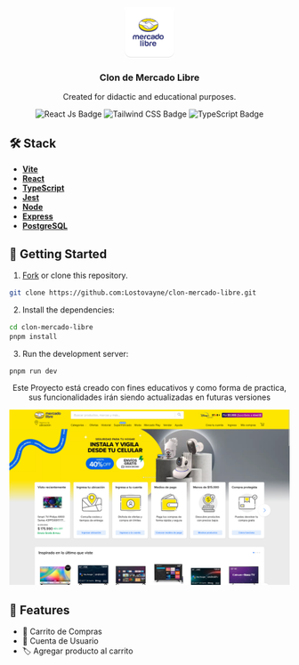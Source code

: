
<div align="center" >
<img src="public/Logo.png" height="90px" width="auto" /> 
<h3>Clon de Mercado Libre</h3>
<p>Created for didactic and educational purposes.</p>

</div>

<div align="center">

![React Js Badge](https://img.shields.io/badge/React-06B?logo=react&logoColor=fff&style=flat)
![Tailwind CSS Badge](https://img.shields.io/badge/Tailwind%20CSS-06B6D4?logo=tailwindcss&logoColor=fff&style=flat)
![TypeScript Badge](https://img.shields.io/badge/TypeScript-06B?logo=typescript&logoColor=fff&style=flat)

</div>

## 🛠️ Stack

- [**Vite**](https://vitejs.dev/)
- [**React**](https://reactjs.org/)
- [**TypeScript**](https://www.typescriptlang.org/)
- [**Jest**](https://jestjs.io/)
- [**Node**](https://nodejs.org/en/)
- [**Express**](https://expressjs.com/)
- [**PostgreSQL**](https://www.postgresql.org/)

## 🚀 Getting Started

1. [Fork](https://github.com/LostoVayne) or clone this repository.
```bash
git clone https://github.com:Lostovayne/clon-mercado-libre.git
```

2. Install the dependencies:
```bash
cd clon-mercado-libre
pnpm install
```

3. Run the development server:
```bash
pnpm run dev
```
<div align="center" >
    <p>Este Proyecto está creado con fines educativos y como forma de practica, sus funcionalidades irán siendo actualizadas en futuras versiones </p>

</div>

![home page of the app](resources/Page.png)



## 🐳 Features

- 🛒 Carrito de Compras
- 🔐 Cuenta de Usuario
- 🏷️ Agregar producto al carrito